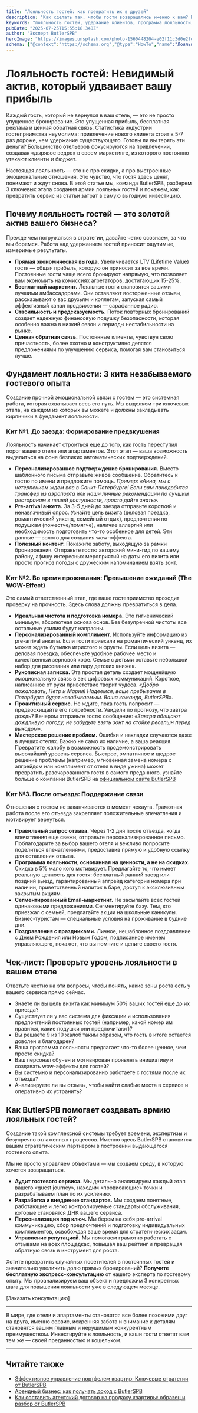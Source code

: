 ```yaml
---
title: "Лояльность гостей: как превратить их в друзей"
description: "Как сделать так, чтобы гости возвращались именно к вам? В этой статье от ButlerSPB мы разбираем ключевые аспекты создания прочных отношений с клиентами."
keywords: "лояльность гостей, удержание клиентов, программа лояльности, сервис в отеле, ButlerSPB, гостеприимство, постоянные гости"
pubDate: "2025-07-25T15:55:18.348Z"
author: "Эксперт ButlerSPB"
heroImage: "https://images.unsplash.com/photo-1560448204-e02f11c3d0e2?q=80&w=2070&auto=format&fit=crop"
schema: {"@context":"https://schema.org","@type":"HowTo","name":"Лояльность гостей: как превратить их в друзей","description":"Как сделать так, чтобы гости возвращались именно к вам? В этой статье от ButlerSPB мы разбираем ключевые аспекты создания прочных отношений с клиентами.","image":{"@type":"ImageObject","url":"https://images.unsplash.com/photo-1560448204-e02f11c3d0e2?q=80&w=2070&auto=format&fit=crop"},"aggregateRating":{"@type":"AggregateRating","ratingValue":"4.8","reviewCount":367,"bestRating":"5","worstRating":"1"},"publisher":{"@type":"Organization","name":"Блог ButlerSPB","logo":{"@type":"ImageObject","url":"https://butlerspb-blog.netlify.app/favicon.ico"}},"mainEntityOfPage":{"@type":"WebPage","@id":"https://butlerspb-blog.netlify.app/blog/loyalnost-gostey/"}}
---
```

# Лояльность гостей: Невидимый актив, который удваивает вашу прибыль

Каждый гость, который не вернулся в ваш отель, — это не просто упущенное бронирование. Это упущенная прибыль, бесплатная реклама и ценная обратная связь. Статистика индустрии гостеприимства неумолима: привлечение нового клиента стоит в 5-7 раз дороже, чем удержание существующего. Готовы ли вы терять эти деньги? Большинство отельеров фокусируются на привлечении, создавая «дырявое ведро» в своем маркетинге, из которого постоянно утекают клиенты и бюджет.

Настоящая лояльность — это не про скидки, а про выстроенные эмоциональные отношения. Это чувство, что гостя здесь ценят, понимают и ждут снова. В этой статье мы, команда ButlerSPB, разберем 3 ключевых этапа создания армии лояльных гостей и покажем, как превратить сервис из статьи затрат в самую выгодную инвестицию.

## Почему лояльность гостей — это золотой актив вашего бизнеса?

Прежде чем погружаться в стратегии, давайте четко осознаем, за что мы боремся. Работа над удержанием гостей приносит ощутимые, измеримые результаты.

*   **Прямая экономическая выгода.** Увеличивается LTV (Lifetime Value) гостя — общая прибыль, которую он приносит за все время. Постоянные гости чаще всего бронируют напрямую, что позволяет вам экономить на комиссиях агрегаторов, достигающих 15-25%.
*   **Бесплатный маркетинг.** Лояльные гости становятся вашими лучшими амбассадорами. Они оставляют восторженные отзывы, рассказывают о вас друзьям и коллегам, запуская самый эффективный канал продвижения — сарафанное радио.
*   **Стабильность и предсказуемость.** Поток повторных бронирований создает надежную финансовую подушку безопасности, которая особенно важна в низкий сезон и периоды нестабильности на рынке.
*   **Ценная обратная связь.** Постоянные клиенты, чувствуя свою причастность, более охотно и конструктивно делятся предложениями по улучшению сервиса, помогая вам становиться лучше.

## Фундамент лояльности: 3 кита незабываемого гостевого опыта

Создание прочной эмоциональной связи с гостем — это системная работа, которая охватывает весь его путь. Мы выделяем три ключевых этапа, на каждом из которых вы можете и должны закладывать кирпичики в фундамент лояльности.

### Кит №1. До заезда: Формирование предвкушения

Лояльность начинает строиться еще до того, как гость переступил порог вашего отеля или апартаментов. Этот этап — ваша возможность выделиться на фоне безликих автоматических подтверждений.

*   **Персонализированное подтверждение бронирования.** Вместо шаблонного письма отправьте живое сообщение. Обратитесь к гостю по имени и предложите помощь. *Пример: «Анна, мы с нетерпением ждем вас в Санкт-Петербурге! Если вам понадобится трансфер из аэропорта или наши личные рекомендации по лучшим ресторанам в пешей доступности, просто дайте знать».*
*   **Pre-arrival анкета.** За 3-5 дней до заезда отправьте короткий и ненавязчивый опрос. Узнайте цель визита (деловая поездка, романтический уикенд, семейный отдых), предпочтения по подушкам (пожестче/помягче), наличие аллергий или необходимость подготовить что-то особенное для детей. Эти данные — золото для создания wow-эффекта.
*   **Полезный контент.** Покажите заботу, выходящую за рамки бронирования. Отправьте гостю авторский мини-гид по вашему району, афишу интересных мероприятий на даты его визита или просто прогноз погоды с дружеским напоминанием взять зонт.

### Кит №2. Во время проживания: Превышение ожиданий (The WOW-Effect)

Это самый ответственный этап, где ваше гостеприимство проходит проверку на прочность. Здесь слова должны превратиться в дела.

*   **Идеальная чистота и подготовка номера.** Это гигиенический минимум, абсолютная основа основ. Без безупречной чистоты все остальные усилия будут напрасны.
*   **Персонализированный комплимент.** Используйте информацию из pre-arrival анкеты. Если гости приехали на романтический уикенд, их может ждать бутылка игристого и фрукты. Если цель визита — деловая поездка, обеспечьте удобное рабочее место и качественный зерновой кофе. Семье с детьми оставьте небольшой набор для рисования или пару детских книжек.
*   **Рукописная записка.** Эта простая деталь создает мощнейшую эмоциональную связь в век цифровых коммуникаций. Короткое, написанное от руки приветствие творит чудеса. *«Добро пожаловать, Петр и Мария! Надеемся, ваше пребывание в Петербурге будет незабываемым. Ваша команда, ButlerSPB».*
*   **Проактивный сервис.** Не ждите, пока гость попросит — предвосхищайте его потребности. Увидели по прогнозу, что завтра дождь? Вечером отправьте гостю сообщение: *«Завтра обещают дождливую погоду, не забудьте взять зонт на стойке ресепшн перед выходом».*
*   **Мастерское решение проблем.** Ошибки и накладки случаются даже в лучших отелях. Важно не само их наличие, а ваша реакция. Превратите жалобу в возможность продемонстрировать высочайший уровень сервиса. Быстрое, эмпатичное и щедрое решение проблемы (например, мгновенная замена номера с апгрейдом или комплимент от отеля в виде ужина) может превратить разочарованного гостя в самого преданного. узнайте больше о компании ButlerSPB на <a href="https://butlerspb.ru/o-nas" target="_blank" rel="nofollow">официальном сайте ButlerSPB</a>

### Кит №3. После отъезда: Поддержание связи

Отношения с гостем не заканчиваются в момент чекаута. Грамотная работа после его отъезда закрепляет положительные впечатления и мотивирует вернуться.

*   **Правильный запрос отзыва.** Через 1-2 дня после отъезда, когда впечатления еще свежи, отправьте персонализированное письмо. Поблагодарите за выбор вашего отеля и вежливо попросите поделиться впечатлениями, предоставив прямую и удобную ссылку для оставления отзыва.
*   **Программа лояльности, основанная на ценности, а не на скидках.** Скидка в 5% мало кого мотивирует. Предлагайте то, что имеет реальную ценность для гостя: бесплатный ранний заезд или поздний выезд, гарантированный апгрейд категории номера при наличии, приветственный напиток в баре, доступ к эксклюзивным закрытым акциям.
*   **Сегментированный Email-маркетинг.** Не засыпайте всех гостей одинаковыми предложениями. Сегментируйте базу. Тем, кто приезжал с семьей, предлагайте акции на школьные каникулы. Бизнес-туристам — специальные условия на проживание в будние дни.
*   **Поздравления с праздниками.** Личное, нешаблонное поздравление с Днем Рождения или Новым Годом, подписанное именем управляющего, покажет, что вы помните и цените своего гостя.

## Чек-лист: Проверьте уровень лояльности в вашем отеле

Ответьте честно на эти вопросы, чтобы понять, какие зоны роста есть у вашего сервиса прямо сейчас.

*   Знаете ли вы цель визита как минимум 50% ваших гостей еще до их приезда?
*   Существует ли у вас система для фиксации и использования предпочтений постоянных гостей (например, какой номер им нравится, какие подушки они предпочитают)?
*   Вы решаете 9 из 10 жалоб таким образом, что гость в итоге остается доволен и благодарен?
*   Ваша программа лояльности предлагает что-то более ценное, чем просто скидка?
*   Ваш персонал обучен и мотивирован проявлять инициативу и создавать wow-эффекты для гостей?
*   Вы системно и персонализированно работаете с гостями после их отъезда?
*   Анализируете ли вы отзывы, чтобы найти слабые места в сервисе и оперативно их устранить?

## Как ButlerSPB помогает создавать армию лояльных гостей?

Создание такой комплексной системы требует времени, экспертизы и безупречно отлаженных процессов. Именно здесь ButlerSPB становится вашим стратегическим партнером в построении выдающегося гостевого опыта.

Мы не просто управляем объектами — мы создаем среду, в которую хочется возвращаться.

*   **Аудит гостевого сервиса.** Мы детально анализируем каждый этап вашего «guest journey», находим «провисающие» точки и разрабатываем план по их усилению.
*   **Разработка и внедрение стандартов.** Мы создаем понятные, работающие и легко контролируемые стандарты обслуживания, которые становятся ДНК вашего сервиса.
*   **Персонализация под ключ.** Мы берем на себя pre-arrival коммуникацию, сбор предпочтений и подготовку индивидуальных комплиментов, освобождая ваше время для стратегических задач.
*   **Управление репутацией.** Мы помогаем грамотно работать с отзывами на всех площадках, повышая ваш рейтинг и превращая обратную связь в инструмент для роста.

Хотите превратить случайных посетителей в постоянных гостей и значительно увеличить долю прямых бронирований? **Получите бесплатную экспресс-консультацию** от нашего эксперта по гостевому опыту. Мы проанализируем ваш объект и предложим 3 конкретных шага для повышения лояльности уже в следующем месяце.

[Заказать консультацию]

***

В мире, где отели и апартаменты становятся все более похожими друг на друга, именно сервис, искренняя забота и внимание к деталям становятся вашим главным и нерушимым конкурентным преимуществом. Инвестируйте в лояльность, и ваши гости ответят вам тем же — своей преданностью и кошельком.

---

## Читайте также

*   [Эффективное управление портфелем квартир: Ключевые стратегии от ButlerSPB](/blog/upravlenie-portfelem-iz-neskolkih-kvartir-strategii/)
*   [Арендный бизнес: как получать доход с ButlerSPB](/blog/arendnyy-biznes/)
*   [Как составить агентский договор на продажу квартиры: образец и разбор от ButlerSPB](/blog/kak-sostavit-agentskiy-dogovor-na-prodazhu-kvartiry-obrazec-i-razbor/)

